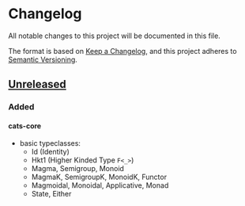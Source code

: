 # Changelog

All notable changes to this project will be documented in this file.

The format is based on [Keep a Changelog](https://keepachangelog.com/en/1.0.0/),
and this project adheres to [Semantic Versioning](https://semver.org/spec/v2.0.0.html).

## [Unreleased]

### Added

#### cats-core

- basic typeclasses:
  - Id (Identity)
  - Hkt1 (Higher Kinded Type `F<_>`)
  - Magma, Semigroup, Monoid
  - MagmaK, SemigroupK, MonoidK, Functor
  - Magmoidal, Monoidal, Applicative, Monad
  - State, Either

[unreleased]: https://github.com/duskmoon314/cats/commits/main
